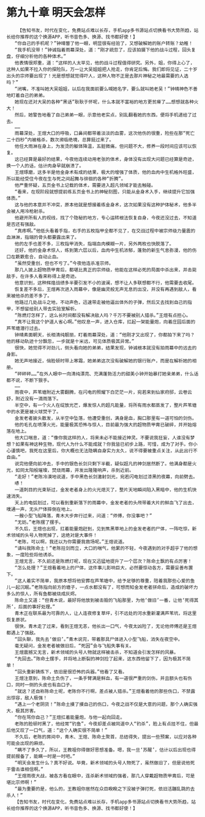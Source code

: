 # 第九十章 明天会怎样
        【告知书友，时代在变化，免费站点难以长存，手机app多书源站点切换看书大势所趋，站长给你推荐的这个换源APP，听书音色多、换源、找书都好使！】
       “你自己的手机呢？”钟晴瞥了他一眼，明显很有经验了，又想破解她的账户转账？幼稚！
       “我手机没带！”钟诚指着雨幕深处，道：“刚才疏忽了，应该拍摄下他的战斗过程，回头复盘，仔细分析他的各种体术。”
       他表情很郑重，道：“这样的人太罕见，他的战斗过程值得研究。另外，姐，你得上心了，这种人如果不拉入你的探险队，万一让大吴姐姐把人抢走，你肯定后悔。我们即将见证，二十岁出头的宗师要出现了！光是想想就觉得吓人，这种人物不正是去那片神秘之地最需要的人选吗？”
       “闭嘴，不准叫她大吴姐姐，以后在我面前要么喊她名字，要么就叫她老吴！”钟晴神色不善地盯着自己的弟弟。
       她现在还对大吴的各种“黑话”耿耿于怀呢，什么本就不富裕的地方更贫瘠了……想想就各种火大！
       然后，她警告地看了自己弟弟一眼，示意他老实点，别乱翻看她的东西，便将手机递给了过去。
       ……
       雨幕深处，王煊大口的呼吸，口鼻间都带着淡淡的血雾，这次他伤的很重，险些在那“死亡二十四秒”内被格杀，数次濒临绝境，总算挺过来了。
       他任大雨淋在身上，为发烫的躯体降温，五脏微痛，但问题不大，修养一段时间应该可以恢复。
       这已经算是最好的结果，今夜他连续动用老张的体术，身体没有出现大问题已经算是奇迹，换一个人的话，估计肉身早就崩溃了。
       王煊琢磨，这多半是他金身术有成的结果，极大的增强了体质，他的血肉中生机格外旺盛，所以能经受住今夜在生与死之间起舞与徘徊的各种“折腾”。
       他严重怀疑，五页金书上记载的体术，需要进入超凡领域才能去触碰。
       “看来，在现阶段就想提前练五页金书上的神秘刻图，只能从金身术入手，继续提升它加强体质。”
       这与他的本意并不冲突，原本他就是想接着练金身术，这次如果没有这种护体秘术，他多半会被人用冷枪射杀。
       他避开所有人的视线，找了个隐秘的地方，专心运转根法恢复自身，今夜还没过去，不知道是否还有强敌。
       “真疼啊。”他低头看着手指，右手的五枚指甲全都不见了，在交战过程中被宗师级力量震的血淋淋，指端的骨头都要露出来了。
       他的左手也差不多，三枚指甲消失，指端血肉模糊一片，另外两枚也快脱落了。
       还好，他的金身术惊人，练到第六层以后，血肉中生机浓郁，蓬勃的新生气息弥漫，他的伤口在簌簌愈合，自动止血。
       “虽然受重创，但也不亏了。”今夜他连杀准宗师。
       那几人披上超物质甲胄后，都堪比真正的宗师级，他能在这样必死的局面中杀出来，并击毙敌手，在许多人看来称得上是奇迹。
       他意识到，这种辉煌战绩多半要引发不小的波澜，想不让人多联想都不行，他需要去收尾。
       恢复差不多后，王煊再次进入雨幕中，像是幽灵般无声无息的出没，并没有再遇到敌人，看来被他杀的差不多了。
       他路过几处战斗之地，不动声色，迅速带走被他逼出体外的子弹，然后又去找到自己的指甲，不想留给别人带去实验室解析。
       “陈燃灯怎样了，这么长时间都没有解决敌人吗？千万不要被别人猎杀。”王煊有点担心。
       “真不让我这个护道人省心啊。”他叹息一声，进入仓库，扛起一架能量炮，向着庄园后面的芦苇塘潜行过去。
       钟晴素面朝天，长相清纯靓丽，盯着雨幕深处，道：“他刚才又出现了，你都拍下来了吗？他的移动轨迹十分飘忽，一步就是十米远，可见体质极其异常。”
       很快，她觉得不对劲儿，侧头看向她的弟弟，结果发现，钟诚根本就没有拍雨幕中的远去的身影。
       她无声地接近，俏脸顿时带上寒霜，她弟弟这次没有破解她的银行账户，而是在解析她的相册。
       “砰砰砰……”在外人眼中一向清纯漂亮、充满蓬勃活力的甜美小钟开始暴打她亲弟弟，什么话都不说，不断下狠手。
       ……
       雨夜中，芦苇塘附近大雾翻腾，在闪电的照耀下白茫茫一片，宛若来到仙家府邸，云卷云舒，附近没有一滴雨落下。
       半空中，有一个火人在绽放光芒，爆发惊人的超凡能量，将所有雨水都蒸发了，整片芦苇塘中的水更是被火球焚干了。
       金发老者披头散发，从半空中坠落，他遭受重创，满身是血，胸口那里有一道可怕的剑伤。
       他的毛孔在喷薄火光，能量极其恐怖与惊人，目前最为强大的超物质甲胄已破碎，并开始熔落在地上。
       他大口喘息，道：“像你我这样的人，将来未必不能接近神灵。不要说我狂妄，人谁没有梦想？如果有神这种生物，现代人为什么不能成就？你我皆已初步上路，可惜，成为了对手。你小心谨慎吧，我死在这里后，你大概也无法隐瞒自身实力太久，说不得要被重点关注，从此出行不自由。”
       说完他便向前冲去，手中的银色长剑只剩下半截，疑似超凡的神剑居然断了。他满身都是火光，如同太阳般璀璨，焚烧雨幕，并发出隆隆响声，杀到近前。
       “走好！”老陈冷漠地说道，手中黑色长剑激射剑光，宛若闪电划过漆黑的夜幕，向前劈去。
       哧！
       一道刺目的光束斩过，金发老者身上的火光熄灭了，整片天地瞬间陷入黑暗中，他的生机快速消失。
       天上的电弧划过，可以看到重新落下的雨幕中，金发老者的头颅带着大片的鲜血飞了出去，噗通一声，无头尸体摔倒在地上。
       一艘小型飞船降落，青木大步奔行过来，问道：“师傅，你没事吧？”
       “无妨。”老陈摆了摆手。
       不久后，王煊也出现，扛着能量炮赶到，见到焦黑草地上的金发老者的尸体，一阵吃惊，新术领域的头号人物死掉了，这绝对是大事件！
       “老陈，可以啊，我还以为你需要我救场呢。”王煊说道。
       “请叫我陈命土！”老陈拄剑而立，大口的喘气，他累的不轻，今夜遇到的对手超乎了他的想象，一度险些将他诱杀。
       王煊无言，不久前还是陈燃灯呢，现在又迅猛地提升了一个层次？陈命土飘的有点厉害！
       “怎么处理？”王煊看着地上的尸体，这件事儿影响巨大，必然要惊动各方，需要妥善布置下。
       “这人着实不简单，我原本想将他安葬在芦苇塘中，给予足够的尊重，陪着我那些心爱的鱼儿一起沉眠。”老陈指向前方的塘子，一点水都没有了，可想而知金发老者拼命后，造成的破坏力多么的惊人，所有鱼都被烧成灰烬。
       陈命土又道：“但青木说，最好将他放到被击毁的飞船那里，为他‘做旧’一番，让他‘死得其所’，后面的事好处理。”
       青木正在联系最为可靠的人，让人连夜修复草坪，引不远处的河水重新灌满芦苇坑，将这里恢复原状。
       很快，青木走了过来，看到王煊无恙，他长出一口气，今夜太凶险了，无论他师傅还是王煊都遇上了强敌。
       “回头聊，我先去‘做旧’。”青木说完，带着那具尸体进入小型飞船，消失在夜空中。
       毫无疑问，金发老者被做旧后，“死因”会与飞船失事有关。
       王煊震撼又无言，新术领域的头号人物就这样被击杀，不知道会引发怎样的风暴。
       “先回去。”陈命土摆手，并将地上断裂的神剑捡了起来，这东西他留下了，因为极其不简单！
       “回头重新铸炼下，依旧是很恐怖的兵器。”他看了又看。
       王煊注意到，陈命土负伤了，一条手臂满是鲜血，有一道很严重的剑伤，并且额头也有伤口，同时一侧的头皮也有血口子。
       “就这？还自称陈命土呢，老陈你不行啊，差点被人猎杀。”王煊看着他的那些伤口，不禁露出惊容，敌人极强！
       “遇上一个老阴货！”陈命土摸了摸自己的伤口，今夜之战不仅是大意的问题，那个人确实强大，极其厉害。
       “你在骂你自己？”王煊扛着能量炮，与他一起向回走。
       老陈的脸顿时黑了，他经常“钓鱼”，今夜却差点被同道中人“钓杀”，脸上有点挂不住，但最后他又叹了一口气，道：“这个人确实很不简单！”
       不久后，老陈的房间中，青木、王煊、陈命土聚首，总结得失，提出一些预案，以应对各种可能会出现的麻烦。
       “瞒不了多久了，所以，王教祖你得做好思想准备。嗯，我一旦‘苏醒’，估计以后出现也得提前报备了，能瞒一时是一时吧。”
       “明天会发生什么？真不好说。毕竟，新术领域的头号人物死了，虽然做旧了，但是说他死于雷击谁相信啊。”
       “王煊雨夜大战，被各方看在眼中，连杀新术领域的强者，那几人穿戴超物质甲胄后，可是堪比宗师啊！”
       “最为重要的是，他么的，王教祖你居然在众目睽睽之下没被子弹打死，依旧活蹦乱跳的去杀人！”
       【告知书友，时代在变化，免费站点难以长存，手机app多书源站点切换看书大势所趋，站长给你推荐的这个换源APP，听书音色多、换源、找书都好使！】